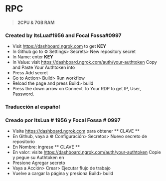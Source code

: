 # RPC

> **2CPU & 7GB RAM**

### Created by ItsLua#1956 and Focal Fossa#0997

* Visit https://dashboard.ngrok.com to get **KEY**
* In Github go to ⚙ Settings> Secrets> New repository secret
* In Name: enter **KEY**
* In Value: visit https://dashboard.ngrok.com/auth/your-authtoken Copy and Paste Your Authtoken into
* Press Add secret
* Go to Action> Build> Run workflow
* Reload the page and press Build> build
* Press the down arrow on Connect To Your RDP to get IP, User, Password.  

### Traducción al español 
### Creado por ItsLua # 1956 y Focal Fossa # 0997

* Visite https://dashboard.ngrok.com para obtener ** CLAVE **
* En Github, vaya a ⚙ Configuración> Secretos> Nuevo secreto de repositorio
* En Nombre: ingrese ** CLAVE **
* En valor: visite https://dashboard.ngrok.com/auth/your-authtoken Copie y pegue su Authtoken en
* Presione Agregar secreto
* Vaya a Acción> Crear> Ejecutar flujo de trabajo
* Vuelve a cargar la página y presiona Build> build
